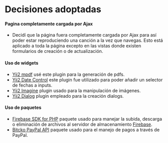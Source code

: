# Decisiones adoptadas

#### Pagina completamente cargada por Ajax

- Decidí que la página fuera completamente cargada por Ajax para así poder estar reproduciendo una canción a la vez que navegas. Esto está aplicado a toda la página excepto en las vistas donde existen formularios de creación o de actualización.

#### Uso de widgets

- [Yii2 mpdf](https://demos.krajee.com/mpdf) usé este plugin para la generación de pdfs.
- [Yii2 Date Control](https://demos.krajee.com/datecontrol) este plugin fue utilizado para poder añadir un selector de fechas a inputs.
- [Yii2 Imagine](https://www.yiiframework.com/extension/yiisoft/yii2-imagine) plugin usado para la manipulación de imágenes.
- [Yii2 Dialog](https://demos.krajee.com/dialog) plugin empleado para la creación dialogs.

#### Uso de paquetes

- [Firebase SDK for PHP](https://firebase-php.readthedocs.io/en/5.3.0/) paquete usado para manejar la subida, descarga o eliminación de archivos al servidor de almacenamiento [Firebase](https://firebase.google.com/).
- [Bitcko PayPal API](https://github.com/bitcko/yii2-bitcko-paypal-api) paquete usado para el manejo de pagos a través de PayPal.
